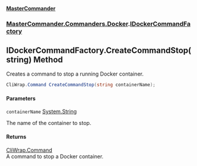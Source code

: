 #### [MasterCommander](MasterCommander.md 'MasterCommander')
### [MasterCommander.Commanders.Docker](MasterCommander.Commanders.Docker.md 'MasterCommander.Commanders.Docker').[IDockerCommandFactory](IDockerCommandFactory.md 'MasterCommander.Commanders.Docker.IDockerCommandFactory')

## IDockerCommandFactory.CreateCommandStop(string) Method

Creates a command to stop a running Docker container.

```csharp
CliWrap.Command CreateCommandStop(string containerName);
```
#### Parameters

<a name='MasterCommander.Commanders.Docker.IDockerCommandFactory.CreateCommandStop(string).containerName'></a>

`containerName` [System.String](https://docs.microsoft.com/en-us/dotnet/api/System.String 'System.String')

The name of the container to stop.

#### Returns
[CliWrap.Command](https://docs.microsoft.com/en-us/dotnet/api/CliWrap.Command 'CliWrap.Command')  
A command to stop a Docker container.